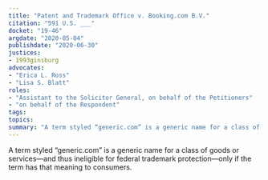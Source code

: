 ```yaml
---
title: "Patent and Trademark Office v. Booking.com B.V."
citation: "591 U.S. ___"
docket: "19-46"
argdate: "2020-05-04"
publishdate: "2020-06-30"
justices:
- 1993ginsburg
advocates:
- "Erica L. Ross"
- "Lisa S. Blatt"
roles:
- "Assistant to the Solicitor General, on behalf of the Petitioners"
- "on behalf of the Respondent"
tags:
topics:
summary: "A term styled “generic.com” is a generic name for a class of goods or services—and thus ineligible for federal trademark protection—only if the term has that meaning to consumers."
---
```

A term styled “generic.com” is a generic name for a class of goods or services—and thus ineligible for federal trademark protection—only if the term has that meaning to consumers.